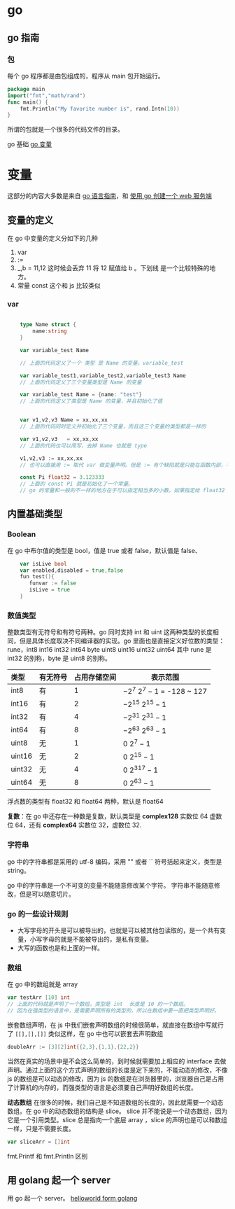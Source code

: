 # go

## go 指南

### 包

每个 go 程序都是由包组成的，程序从 main 包开始运行。

```go
package main
import("fmt","math/rand")
func main() {
    fmt.Println("My favorite number is", rand.Intn(10))
}
```

所谓的包就是一个很多的代码文件的目录。

go 基础
[go 变量](./Cornerstone/corner-variable.md)

# 变量

这部分的内容大多数是来自 [go 语言指南](https://tour.go-zh.org/basics/1)，和 [使用 go 创建一个 web 服务端](https://github.com/XJawher/build-web-application-with-golang/blob/master/zh/02.2.md)

## 变量的定义

在 go 中变量的定义分如下的几种

1. var
2. :=
3. \_,b = 11,12 这时候会丢弃 11 将 12 赋值给 b 。下划线 是一个比较特殊的地方。
4. 常量 const 这个和 js 比较类似

### var

```go

    type Name struct {
        name:string
    }

    var variable_test Name

    // 上面的代码定义了一个 类型 是 Name 的变量。variable_test

    var variable_test1,variable_test2,variable_test3 Name
    // 上面的代码定义了三个变量类型是 Name 的变量

    var variable_test Name = {name: "test"}
    // 上面的代码定义了类型是 Name 的变量，并且初始化了值


    var v1,v2,v3 Name = xx,xx,xx
    // 上面的代码同时定义并初始化了三个变量，而且这三个变量的类型都是一样的

    var v1,v2,v3   = xx,xx,xx
    // 上面的代码也可以简写，去掉 Name 也就是 type

    v1,v2,v3 := xx,xx,xx
    // 也可以直接用 := 取代 var 做变量声明。但是 := 有个缺陷就是只能在函数内部，不能全局，全局变量就可以用 var 去做。

    const Pi float32 = 3.123333
    // 上面的 const Pi 就是初始化了一个常量。
    // go 的常量和一般的不一样的地方在于可以指定相当多的小数，如果指定给 float32 那么就会自动压缩成 32bit。指定成 float64 那么就会自动压缩成 64bit 。

```

## 内置基础类型

### Boolean

在 go 中布尔值的类型是 bool，值是 true 或者 false，默认值是 false、

```go
    var isLive bool
    var enabled,disabled = true,false
    fun test(){
       funvar := false
       isLive = true
    }
```

### 数值类型

整数类型有无符号和有符号两种。go 同时支持 int 和 uint 这两种类型的长度相同，但是具体长度取决不同编译器的实现。go 里面也是直接定义好位数的类型：
rune，int8 int16 int32 int64
byte uint8 uint16 uint32 uint64 其中 rune 是 int32 的别称，byte 是 uint8 的别称。

| 类型   | 有无符号 | 占用存储空间 | 表示范围                    |
| :----- | :------- | :----------- | --------------------------- |
| int8   | 有       | 1            | $-2^7 ~ 2^7-1$ = -128 ~ 127 |
| int16  | 有       | 2            | $-2^15 ~ 2^15-1$            |
| int32  | 有       | 4            | $-2^31 ~ 2^31-1$            |
| int64  | 有       | 8            | $-2^63 ~ 2^63-1$            |
| uint8  | 无       | 1            | $0 ~ 2^7-1$                 |
| uint16 | 无       | 2            | $0 ~ 2^15-1$                |
| uint32 | 无       | 4            | $0 ~ 2^317-1$               |
| uint64 | 无       | 8            | $0 ~ 2^63-1$                |

浮点数的类型有 float32 和 float64 两种，默认是 float64

**复数**：在 go 中还存在一种数是复数，默认类型是 **complex128** 实数位 64 虚数位 64，还有 **complex64** 实数位 32，虚数位 32.

### 字符串

go 中的字符串都是采用的 utf-8 编码，采用 "" 或者 `` 符号括起来定义，类型是 string。

go 中的字符串是一个不可变的变量不能随意修改某个字符。
字符串不能随意修改，但是可以随意切片。

### go 的一些设计规则

- 大写字母的开头是可以被导出的，也就是可以被其他包读取的，是一个共有变量，小写字母的就是不能被导出的，是私有变量。
- 大写的函数也是和上面的一样。

### 数组

在 go 中的数组就是 array

```go
var testArr [10] int
// 上面的代码就是声明了一个数组，类型是 int  长度是 10 的一个数组。
// 因为在强类型的语言中，是需要声明所有的类型的，所以在数组中要一直把类型声明好。
```

嵌套数组声明，在 js 中我们嵌套声明数组的时候很简单，就直接在数组中写就行了 `[[],[],[]]` 类似这样，在 go 中也可以嵌套去声明数组

```go
doubleArr := [3][2]int{{2,3},{1,1},{22,2}}
```

当然在真实的场景中是不会这么简单的，到时候就需要加上相应的 interface 去做声明。通过上面的这个方式声明的数组的长度是定下来的，不能动态的修改，不像 js 的数组是可以动态的修改，因为 js 的数组是在浏览器里的，浏览器自己是占用了计算机的内存的，而强类型的语言是必须要自己声明好数组的长度。

**动态数组**
在很多的时候，我们自己是不知道数组的长度的，因此就需要一个动态数组。在 go 中的动态数组的结构是 slice。
slice 并不能说是一个动态数组，因为它是一个引用类型。slice 总是指向一个底层 array ，slice 的声明也是可以和数组一样，只是不需要长度。

```go
var sliceArr = []int

```

fmt.Printf 和 fmt.Println 区别

## 用 golang 起一个 server

用 go 起一个 server。
[helloworld form golang](./helloworld/helloworld.md)
